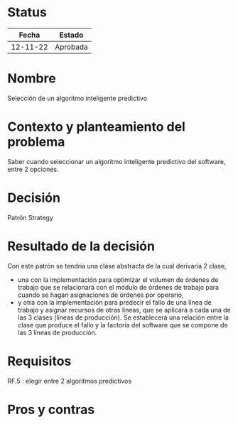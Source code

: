 # Status

| Fecha | Estado |
| --- | --- |
| 12-11-22 | Aprobada |

# Nombre

Selección de un algoritmo inteligente predictivo

# Contexto y planteamiento del problema

Saber cuando seleccionar un algoritmo inteligente predictivo del software, entre 2 opciones.

# Decisión

Patrón Strategy

# Resultado de la decisión

Con este patrón se tendría una clase abstracta de la cual derivaría 2 clase,

- una con la implementación para optimizar el volumen de órdenes de trabajo que se relacionará con el módulo de órdenes de trabajo para cuando se hagan asignaciones de órdenes por operario,
- y otra con la implementación para predecir el fallo de una línea de trabajo y asignar recursos de otras líneas, que se aplicará a cada una de las 3 clases (líneas de producción). Se establecerá una relación entre la clase que produce el fallo y la factoría del software que se compone de las 3 líneas de producción.

# Requisitos

RF.5 : elegir entre 2 algoritmos predictivos

# Pros y contras
